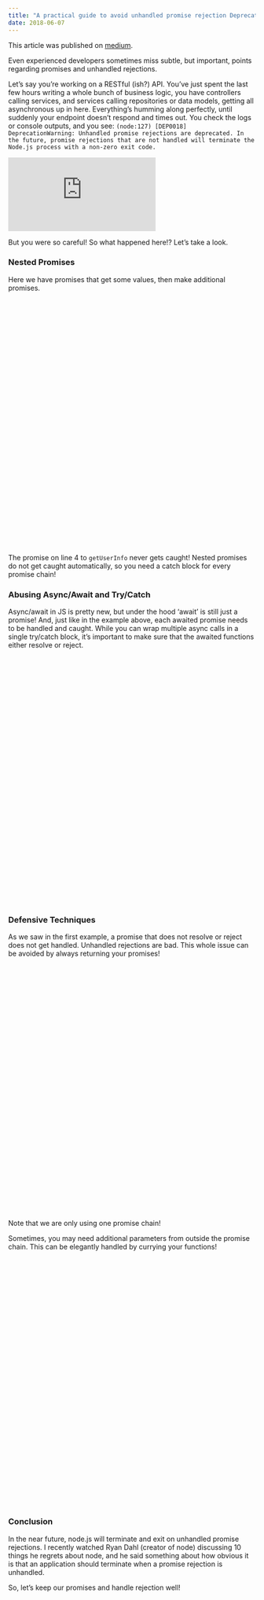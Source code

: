 ```yaml
---
title: "A practical guide to avoid unhandled promise rejection DeprecationWarnings in Node"
date: 2018-06-07
---
```


This article was published on [medium](https://medium.com/@kyle.mickey/a-practical-guide-to-avoid-unhandled-promise-rejection-deprecationwarnings-in-node-f9c67634dd2b).

Even experienced developers sometimes miss subtle, but important, points regarding promises and unhandled rejections.

Let’s say you’re working on a RESTful (ish?) API. You’ve just spent the last few hours writing a whole bunch of business logic, you have controllers calling services, and services calling repositories or data models, getting all asynchronous up in here. Everything’s humming along perfectly, until suddenly your endpoint doesn’t respond and times out. You check the logs or console outputs, and you see: `(node:127) [DEP0018] DeprecationWarning: Unhandled promise rejections are deprecated. In the future, promise rejections that are not handled will terminate the Node.js process with a non-zero exit code.`

<div class="flex-wrapper">
    <iframe align-self="center" src="https://giphy.com/embed/ReImZejkBnqYU" frameBorder="0" class="giphy-embed" allowFullScreen></iframe><p><a href="https://giphy.com/gifs/angry-computer-frustrated-ReImZejkBnqYU"></a></p>
</div>

But you were so careful! So what happened here!? Let’s take a look.

### Nested Promises

Here we have promises that get some values, then make additional promises.

<div class="iframely-embed"><div class="iframely-responsive" style="padding-bottom: 100%;"><a href="https://gist.github.com/BadAsstronaut/d4d30960f1beafdcc55c7bebf201e0a0" data-iframely-url="//cdn.iframe.ly/hlEHzcj"></a></div></div><script async src="//cdn.iframe.ly/embed.js" charset="utf-8"></script>


The promise on line 4 to `getUserInfo` never gets caught! Nested promises do not get caught automatically, so you need a catch block for every promise chain!

### Abusing Async/Await and Try/Catch

Async/await in JS is pretty new, but under the hood ‘await’ is still just a promise! And, just like in the example above, each awaited promise needs to be handled and caught. While you can wrap multiple async calls in a single try/catch block, it’s important to make sure that the awaited functions either resolve or reject.

<div class="iframely-embed"><div class="iframely-responsive" style="padding-bottom: 100%;"><a href="https://gist.github.com/BadAsstronaut/70a879fe3aca51d89b2b69ea22107e17" data-iframely-url="//cdn.iframe.ly/HgjYPoq"></a></div></div><script async src="//cdn.iframe.ly/embed.js" charset="utf-8"></script>

### Defensive Techniques

As we saw in the first example, a promise that does not resolve or reject does not get handled. Unhandled rejections are bad. This whole issue can be avoided by always returning your promises!

<div class="iframely-embed"><div class="iframely-responsive" style="padding-bottom: 100%;"><a href="https://gist.github.com/BadAsstronaut/9d135ec31936d7efc303fe588692fb30" data-iframely-url="//cdn.iframe.ly/dy2g22x"></a></div></div><script async src="//cdn.iframe.ly/embed.js" charset="utf-8"></script>

Note that we are only using one promise chain!

Sometimes, you may need additional parameters from outside the promise chain. This can be elegantly handled by currying your functions!

<div class="iframely-embed"><div class="iframely-responsive" style="padding-bottom: 100%;"><a href="https://gist.github.com/BadAsstronaut/422e43654eed9476b181aae6cc43f401" data-iframely-url="//cdn.iframe.ly/i4Cvy1O"></a></div></div><script async src="//cdn.iframe.ly/embed.js" charset="utf-8"></script>

### Conclusion

In the near future, node.js will terminate and exit on unhandled promise rejections. I recently watched Ryan Dahl (creator of node) discussing 10 things he regrets about node, and he said something about how obvious it is that an application should terminate when a promise rejection is unhandled.

So, let’s keep our promises and handle rejection well!